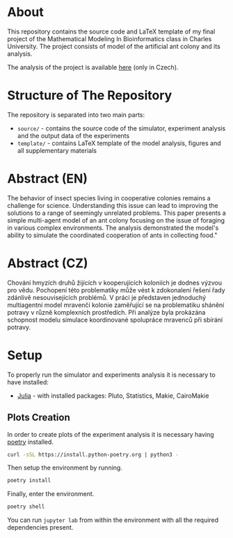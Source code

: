 # About
This repository contains the source code and LaTeX template of my 
final project of the Mathematical Modeling In Bioinformatics class in 
Charles University. 
The project consists of model of the artificial ant colony and its analysis.

The analysis of the project is available 
[here](https://github.com/dbeinhauer/ant_colony_model/blob/main/template/main.pdf) (only in Czech).


# Structure of The Repository
The repository is separated into two main parts:

* `source/` - contains the source code of the simulator, experiment analysis and 
the output data of the experiments
* `template/` - contains LaTeX template of the model analysis, 
figures and all supplementary materials


# Abstract (EN)
The behavior of insect species living in cooperative colonies remains a challenge for
science. Understanding this issue can lead to improving the solutions to a range of 
seemingly unrelated problems. This paper presents a simple multi-agent model of an 
ant colony focusing on the issue of foraging in various complex environments. 
The analysis demonstrated the model's ability to simulate the coordinated 
cooperation of ants in collecting food."


# Abstract (CZ)

Chování hmyzích druhů žijících v kooperujících koloniích je dodnes 
výzvou pro vědu. Pochopení této problematiky může vést k zdokonalení řešení
řady zdánlivě nesouvisejících problémů. V práci je představen jednoduchý
multiagentní model mravenčí kolonie zaměřující se na problematiku shánění
potravy v různě komplexních prostředích. 
Při analýze byla prokázána schopnost modelu simulace koordinované 
spolupráce mravenců při sbírání potravy.

# Setup
To properly run the simulator and experiments analysis it is necessary to have installed:

* [Julia](https://julialang.org/) - with installed packages: 
Pluto, Statistics, Makie, CairoMakie

## Plots Creation
In order to create plots of the experiment analysis it is necessary having 
[poetry](https://python-poetry.org/docs/) installed.

```sh
curl -sSL https://install.python-poetry.org | python3 -
```

Then setup the environment by running.
```sh
poetry install
```

Finally, enter the environment.
```sh
poetry shell
```

You can run ```jupyter lab``` from within the environment with all the required dependencies present.

